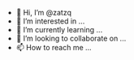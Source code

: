 - 👋 Hi, I’m @zatzq
- 👀 I’m interested in ...
- 🌱 I’m currently learning ...
- 💞️ I’m looking to collaborate on ...
- 📫 How to reach me ...

<!---
zatzq/zatzq is a ✨ special ✨ repository because its `README.md` (this file) appears on your GitHub profile.
You can click the Preview link to take a look at your changes.
--->
